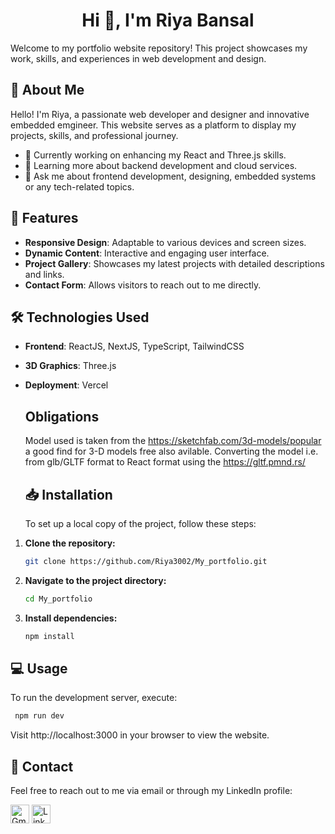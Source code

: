 <h1 align="center">Hi 👋, I'm Riya Bansal</h1>

Welcome to my portfolio website repository! This project showcases my work, skills, and experiences in web development and design.

## 🌈 About Me

Hello! I'm Riya, a passionate web developer and designer and innovative embedded emgineer. This website serves as a platform to display my projects, skills, and professional journey. 

- 🔭 Currently working on enhancing my React and Three.js skills.
- 🌱 Learning more about backend development and cloud services.
- 💬 Ask me about frontend development, designing, embedded systems or any tech-related topics.

## 🚀 Features

- **Responsive Design**: Adaptable to various devices and screen sizes.
- **Dynamic Content**: Interactive and engaging user interface.
- **Project Gallery**: Showcases my latest projects with detailed descriptions and links.
- **Contact Form**: Allows visitors to reach out to me directly.

## 🛠️ Technologies Used

- **Frontend**: ReactJS, NextJS, TypeScript, TailwindCSS
- **3D Graphics**: Three.js
- **Deployment**: Vercel

  ## Obligations
  Model used is taken from the https://sketchfab.com/3d-models/popular a good find for 3-D models free also avilable.
  Converting the model i.e. from glb/GLTF format to React format using the https://gltf.pmnd.rs/

  ## 📥 Installation

  To set up a local copy of the project, follow these steps:

1. **Clone the repository:**
   ```bash
   git clone https://github.com/Riya3002/My_portfolio.git

2. **Navigate to the project directory:**
    ```bash
    cd My_portfolio
    
3. **Install dependencies:**
   ```bash
   npm install
   
  ## 💻 Usage
   To run the development server, execute:
   ```bash
    npm run dev
   ```

  Visit http://localhost:3000 in your browser to view the website.

  ## 📧 Contact

  Feel free to reach out to me via email or through my LinkedIn profile:

  <a href="mailto:riyabansal2103@gmail.com"><img src="https://img.icons8.com/color/48/000000/gmail.png" alt="Gmail" width="30"></a>
  <a href="https://www.linkedin.com/in/riya-bansal-361718230/"><img src="https://img.icons8.com/color/48/000000/linkedin.png" alt="LinkedIn" width="30"></a>
